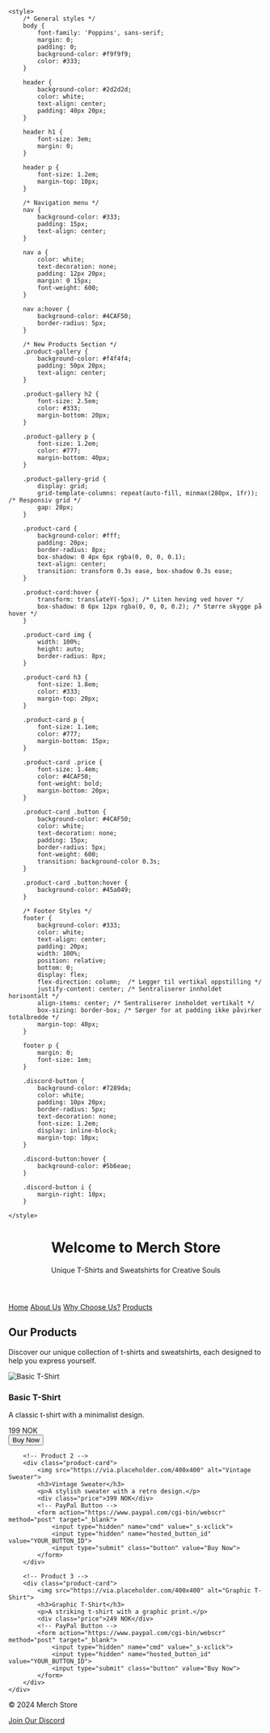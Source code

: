 <!DOCTYPE html>
<html lang="en">

<head>
    <meta charset="UTF-8">
    <meta name="viewport" content="width=device-width, initial-scale=1.0">
    <meta name="description" content="Buy unique t-shirts and sweatshirts from our online store! Our designs are inspired by creativity and style.">
    <title>Merch Store - Unique T-Shirts and Sweatshirts</title>
    <link href="https://fonts.googleapis.com/css2?family=Poppins:wght@300;400;600&display=swap" rel="stylesheet">
    <!-- Font Awesome for icons -->
    <link href="https://cdnjs.cloudflare.com/ajax/libs/font-awesome/5.15.4/css/all.min.css" rel="stylesheet">

    <style>
        /* General styles */
        body {
            font-family: 'Poppins', sans-serif;
            margin: 0;
            padding: 0;
            background-color: #f9f9f9;
            color: #333;
        }

        header {
            background-color: #2d2d2d;
            color: white;
            text-align: center;
            padding: 40px 20px;
        }

        header h1 {
            font-size: 3em;
            margin: 0;
        }

        header p {
            font-size: 1.2em;
            margin-top: 10px;
        }

        /* Navigation menu */
        nav {
            background-color: #333;
            padding: 15px;
            text-align: center;
        }

        nav a {
            color: white;
            text-decoration: none;
            padding: 12px 20px;
            margin: 0 15px;
            font-weight: 600;
        }

        nav a:hover {
            background-color: #4CAF50;
            border-radius: 5px;
        }

        /* New Products Section */
        .product-gallery {
            background-color: #f4f4f4;
            padding: 50px 20px;
            text-align: center;
        }

        .product-gallery h2 {
            font-size: 2.5em;
            color: #333;
            margin-bottom: 20px;
        }

        .product-gallery p {
            font-size: 1.2em;
            color: #777;
            margin-bottom: 40px;
        }

        .product-gallery-grid {
            display: grid;
            grid-template-columns: repeat(auto-fill, minmax(280px, 1fr)); /* Responsiv grid */
            gap: 20px;
        }

        .product-card {
            background-color: #fff;
            padding: 20px;
            border-radius: 8px;
            box-shadow: 0 4px 6px rgba(0, 0, 0, 0.1);
            text-align: center;
            transition: transform 0.3s ease, box-shadow 0.3s ease;
        }

        .product-card:hover {
            transform: translateY(-5px); /* Liten heving ved hover */
            box-shadow: 0 6px 12px rgba(0, 0, 0, 0.2); /* Større skygge på hover */
        }

        .product-card img {
            width: 100%;
            height: auto;
            border-radius: 8px;
        }

        .product-card h3 {
            font-size: 1.8em;
            color: #333;
            margin-top: 20px;
        }

        .product-card p {
            font-size: 1.1em;
            color: #777;
            margin-bottom: 15px;
        }

        .product-card .price {
            font-size: 1.4em;
            color: #4CAF50;
            font-weight: bold;
            margin-bottom: 20px;
        }

        .product-card .button {
            background-color: #4CAF50;
            color: white;
            text-decoration: none;
            padding: 15px;
            border-radius: 5px;
            font-weight: 600;
            transition: background-color 0.3s;
        }

        .product-card .button:hover {
            background-color: #45a049;
        }

        /* Footer Styles */
        footer {
            background-color: #333;
            color: white;
            text-align: center;
            padding: 20px;
            width: 100%;
            position: relative;
            bottom: 0;
            display: flex;
            flex-direction: column;  /* Legger til vertikal oppstilling */
            justify-content: center; /* Sentraliserer innholdet horisontalt */
            align-items: center; /* Sentraliserer innholdet vertikalt */
            box-sizing: border-box; /* Sørger for at padding ikke påvirker totalbredde */
            margin-top: 40px;
        }

        footer p {
            margin: 0;
            font-size: 1em;
        }

        .discord-button {
            background-color: #7289da;
            color: white;
            padding: 10px 20px;
            border-radius: 5px;
            text-decoration: none;
            font-size: 1.2em;
            display: inline-block;
            margin-top: 10px;
        }

        .discord-button:hover {
            background-color: #5b6eae;
        }

        .discord-button i {
            margin-right: 10px;
        }

    </style>
</head>

<body>

<header>
    <h1>Welcome to Merch Store</h1>
    <p>Unique T-Shirts and Sweatshirts for Creative Souls</p>
</header>

<nav>
    <a href="#">Home</a>
    <a href="#about">About Us</a>
    <a href="#why-us">Why Choose Us?</a>
    <a href="#products">Products</a>
</nav>

<section id="products" class="product-gallery">
    <h2>Our Products</h2>
    <p>Discover our unique collection of t-shirts and sweatshirts, each designed to help you express yourself.</p>
    <div class="product-gallery-grid">
        <!-- Product 1 -->
        <div class="product-card">
            <img src="https://via.placeholder.com/400x400" alt="Basic T-Shirt">
            <h3>Basic T-Shirt</h3>
            <p>A classic t-shirt with a minimalist design.</p>
            <div class="price">199 NOK</div>
            <!-- PayPal Button -->
            <form action="https://www.paypal.com/cgi-bin/webscr" method="post" target="_blank">
                <input type="hidden" name="cmd" value="_s-xclick">
                <input type="hidden" name="hosted_button_id" value="YOUR_BUTTON_ID">
                <input type="submit" class="button" value="Buy Now">
            </form>
        </div>

        <!-- Product 2 -->
        <div class="product-card">
            <img src="https://via.placeholder.com/400x400" alt="Vintage Sweater">
            <h3>Vintage Sweater</h3>
            <p>A stylish sweater with a retro design.</p>
            <div class="price">399 NOK</div>
            <!-- PayPal Button -->
            <form action="https://www.paypal.com/cgi-bin/webscr" method="post" target="_blank">
                <input type="hidden" name="cmd" value="_s-xclick">
                <input type="hidden" name="hosted_button_id" value="YOUR_BUTTON_ID">
                <input type="submit" class="button" value="Buy Now">
            </form>
        </div>

        <!-- Product 3 -->
        <div class="product-card">
            <img src="https://via.placeholder.com/400x400" alt="Graphic T-Shirt">
            <h3>Graphic T-Shirt</h3>
            <p>A striking t-shirt with a graphic print.</p>
            <div class="price">249 NOK</div>
            <!-- PayPal Button -->
            <form action="https://www.paypal.com/cgi-bin/webscr" method="post" target="_blank">
                <input type="hidden" name="cmd" value="_s-xclick">
                <input type="hidden" name="hosted_button_id" value="YOUR_BUTTON_ID">
                <input type="submit" class="button" value="Buy Now">
            </form>
        </div>
    </div>
</section>

<footer>
    <p>&copy; 2024 Merch Store</p>
    <a href="https://discord.com" class="discord-button"><i class="fab fa-discord"></i> Join Our Discord</a>
</footer>

</body>

</html>
